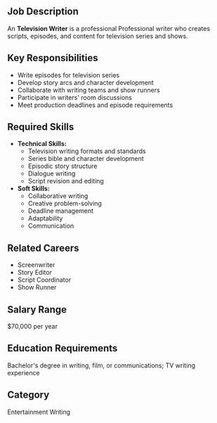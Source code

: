 ## Job Description
An **Television Writer** is a professional Professional writer who creates scripts, episodes, and content for television series and shows.

## Key Responsibilities
- Write episodes for television series
- Develop story arcs and character development
- Collaborate with writing teams and show runners
- Participate in writers' room discussions
- Meet production deadlines and episode requirements

## Required Skills
- **Technical Skills:**
  - Television writing formats and standards
  - Series bible and character development
  - Episodic story structure
  - Dialogue writing
  - Script revision and editing
- **Soft Skills:**
  - Collaborative writing
  - Creative problem-solving
  - Deadline management
  - Adaptability
  - Communication

## Related Careers
- Screenwriter
- Story Editor
- Script Coordinator
- Show Runner

## Salary Range
$70,000 per year

## Education Requirements
Bachelor's degree in writing, film, or communications; TV writing experience

## Category
Entertainment Writing
